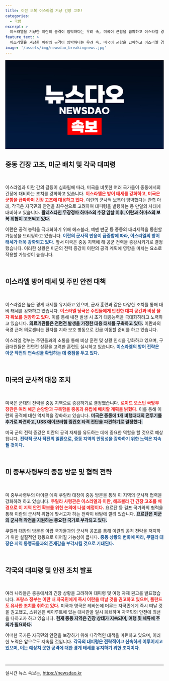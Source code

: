 ```yaml
---
title: 이란 보복 이스라엘 겨냥 긴장 고조!
categories:
  - 국방
excerpt: >
  이스라엘을 겨냥한 이란의 공격이 임박하다는 우려 속, 미국이 군함을 급파하고 이스라엘 경계 태세를 강화했습니다. 전 세계가 대피령을 내리며 중동 긴장이 최고조로 치닫고 있어, 상황의 전개에 귀추가 주목됩니다.
feature_text: >
  이스라엘을 겨냥한 이란의 공격이 임박하다는 우려 속, 미국이 군함을 급파하고 이스라엘 경계 태세를 강화했습니다. 전 세계가 대피령을 내리며 중동 긴장이 최고조로 치닫고 있어, 상황의 전개에 귀추가 주목됩니다.
image: '/assets/img/newsdao_breakingnews.jpg'
---
```


<p><img src="/assets/img/newsdao_breakingnews.jpg" alt="pcversion 속보" /></p>

<h2 data-ke-size="size26">중동 긴장 고조, 미군 배치 및 각국 대피령</h2>

<p data-ke-size="size16">&nbsp;</p>

<p>이스라엘과 이란 간의 갈등이 심화됨에 따라, 미국을 비롯한 여러 국가들이 중동에서의 긴장에 대비하는 조치를 강화하고 있습니다. <b><span style="color: #ee2323;">이스라엘은 방어 태세를 강화하고, 미국은 군함을 급파하며 긴장 고조에 대응하고 있다.</span></b> 이란의 군사적 보복이 임박했다는 관측 아래, 각국은 자국민의 안전을 최우선으로 고려하여 대피령을 발령하는 등 만일의 사태에 대비하고 있습니다. <b><span style="background-color: #21538527;">팔레스타인 무장정파 하마스의 수장 암살 이후, 이란과 하마스의 보복 위협이 고조되고 있다.</span></b> </p>

<p>이란은 공격 능력을 극대화하기 위해 헤즈볼라, 예멘 반군 등 중동의 대리세력을 동원할 가능성을 브리핑하고 있습니다. <b><span style="color: #1a5490;">이란의 군사적 반응이 급증함에 따라, 이스라엘의 방어 태세가 더욱 강화되고 있다.</span></b> 앞서 미국은 중동 지역에 해·공군 전력을 증강시키기로 결정했습니다. 이러한 상황은 미군의 전력 증강이 이란의 공격 계획에 영향을 미치는 요소로 작용할 가능성이 높습니다.</p>

<p data-ke-size="size16">&nbsp;</p>

<h2 data-ke-size="size26">이스라엘 방어 태세 및 주민 안전 대책</h2>

<p data-ke-size="size16">&nbsp;</p>

<p>이스라엘은 높은 경계 태세를 유지하고 있으며, 군사 훈련과 같은 다양한 조치를 통해 대비 태세를 강화하고 있습니다. <b><span style="color: #ee2323;">이스라엘 당국은 주민들에게 안전한 대피 공간과 비상 물자 확보를 권장하고 있다.</span></b> 이를 통해 내전 발생 시 초기 대응능력을 극대화하려고 노력하고 있습니다. <b><span style="background-color: #21538527;">의료기관들은 전면전 발생을 가정한 대응 태세를 구축하고 있다.</span></b> 이란과의 국경 근처 의료센터는 환자를 지하 보호 병동으로 긴급 이동할 준비를 하고 있습니다. </p>

<p>이스라엘 정부는 주민들과의 소통을 통해 비상 훈련 및 상황 인식을 강화하고 있으며, 구급대원들은 전면전 상황을 고려한 훈련도 실시하고 있습니다. <b><span style="color: #1a5490;">이스라엘의 방어 전략은 아군 작전의 연속성을 확립하는 데 중점을 두고 있다.</span></b></p>

<p data-ke-size="size16">&nbsp;</p>

<h2 data-ke-size="size26">미국의 군사적 대응 조치</h2>

<p data-ke-size="size16">&nbsp;</p>

<p>미국은 군대의 전력을 중동 지역으로 증강하기로 결정했습니다. <b><span style="color: #ee2323;">로이드 오스틴 국방부 장관은 여러 해군 순양함과 구축함을 중동과 유럽에 배치할 계획을 밝혔다.</span></b> 이를 통해 이란의 공격에 대한 억제력을 강화하고 있습니다. <b><span style="background-color: #21538527;">미국은 중동에 1개 비행대대의 전투기를 추가로 파견하고, USS 에이브러햄 링컨호 타격 전단을 파견하기로 결정했다.</span></b> </p>

<p>미국 군의 전력 증강은 이란의 공격 자제를 유도하는 데에 중요한 역할을 할 것으로 예상됩니다. <b><span style="color: #1a5490;">전략적 군사 작전의 일환으로, 중동 지역의 안정성을 강화하기 위한 노력은 지속될 것이다.</span></b></p>

<p data-ke-size="size16">&nbsp;</p>

<h2 data-ke-size="size26">미 중부사령부의 중동 방문 및 협력 전략</h2>

<p data-ke-size="size16">&nbsp;</p>

<p>미 중부사령부의 마이클 에릭 쿠릴라 대장이 중동 방문을 통해 이 지역의 군사적 협력을 강화하려 하고 있습니다. <b><span style="color: #ee2323;">쿠릴라 사령관은 이스라엘과 이란, 헤즈볼라 간 긴장 고조를 배경으로 이 지역 안전 확보를 위한 논의에 나설 예정이다.</span></b> 요르단 등 걸프 국가와의 협력을 통해 이란의 군사적 위협에 맞서고자 하는 전략이 바탕에 깔려 있습니다. <b><span style="background-color: #21538527;">요르단은 미군의 군사적 작전을 지원하는 중요한 국가로 부각되고 있다.</span></b> </p>

<p>쿠릴라 대장의 방문은 아랍 국가들과의 군사적 공조를 통해 이란의 공격 전략을 저지하기 위한 실질적인 행동으로 이어질 가능성이 큽니다. <b><span style="color: #1a5490;">중동 상황의 변화에 따라, 쿠릴라 대장은 지역 동맹국들과의 존재감을 부각시킬 것으로 기대된다.</span></b></p>

<p data-ke-size="size16">&nbsp;</p>

<h2 data-ke-size="size26">각국의 대피령 및 안전 조치 발표</h2>

<p data-ke-size="size16">&nbsp;</p>

<p>여러 나라들은 중동에서의 긴장 상황을 고려하여 대피령 및 여행 자제 권고를 발표했습니다. <b><span style="color: #ee2323;">프랑스 정부는 이란 내 자국민에게 즉시 이란을 떠날 것을 권고하고 있으며, 폴란드도 유사한 조치를 취하고 있다.</span></b> 미국과 영국은 레바논에 머무는 자국민에게 즉시 떠날 것을 권고했고, 스웨덴은 베이루트에 있는 대사관을 일시 폐쇄하며 자국민의 안전에 최선을 다하고자 하고 있습니다. <b><span style="background-color: #21538527;">현재 중동 지역은 긴장 상태가 지속되며, 여행 및 체류에 주의가 필요하다.</span></b> </p>

<p>어떠한 국가든 자국민의 안전을 보장하기 위해 다각적인 대책을 마련하고 있으며, 이러한 노력은 앞으로도 지속될 것입니다. <b><span style="color: #1a5490;">각국의 대피령은 전략적이고 신속하게 이루어지고 있으며, 이는 예상치 못한 공격에 대한 경계 태세를 유지하기 위한 조치이다.</span></b></p>

<p data-ke-size="size16">&nbsp;</p>

<hr>
실시간 뉴스 속보는, <a href="https://newsdao.kr" rel="dofollow">https://newsdao.kr</a>


